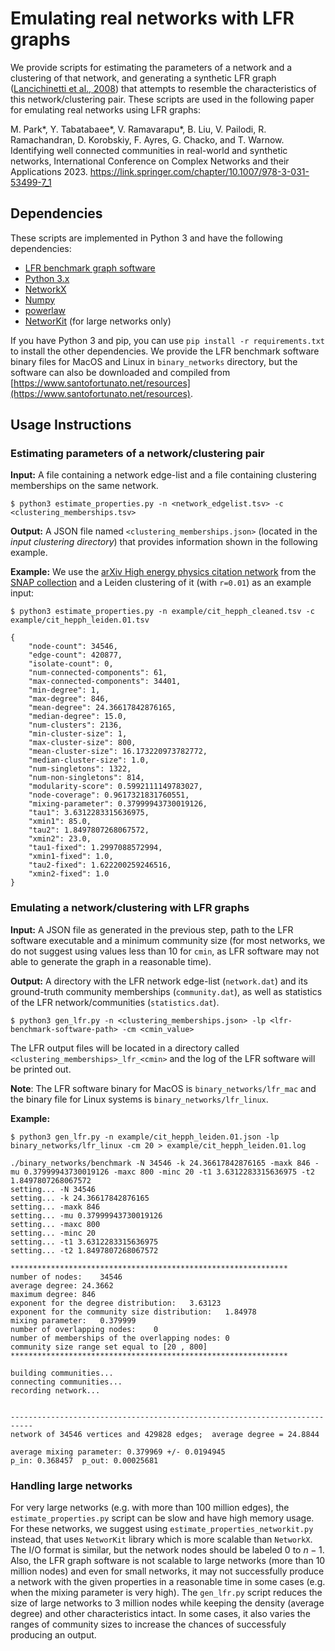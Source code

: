 # Emulating real networks with LFR graphs
We provide scripts for estimating the parameters of a network and a clustering of that network, and generating a synthetic LFR graph ([Lancichinetti et al., 2008](https://journals.aps.org/pre/abstract/10.1103/PhysRevE.78.046110)) that attempts to resemble the characteristics of this network/clustering pair. These scripts are used in the following paper for emulating real networks using LFR graphs:

M. Park*, Y. Tabatabaee*, V. Ramavarapu*, B. Liu, V. Pailodi, R. Ramachandran, D. Korobskiy, F. Ayres, G. Chacko, and T. Warnow. Identifying well connected communities in real-world and synthetic networks, International Conference on Complex Networks and their Applications 2023. https://link.springer.com/chapter/10.1007/978-3-031-53499-7_1



## Dependencies
These scripts are implemented in Python 3 and have the following dependencies:
- [LFR benchmark graph software](https://www.santofortunato.net/resources)
- [Python 3.x](https://www.python.org)
- [NetworkX](https://networkx.org)
- [Numpy](https://numpy.org)
- [powerlaw](https://pypi.org/project/powerlaw/)
- [NetworKit](https://networkit.github.io/) (for large networks only)

If you have Python 3 and pip, you can use `pip install -r requirements.txt` to install the other dependencies. We provide the LFR benchmark software binary files for MacOS and Linux in `binary_networks` directory, but the software can also be downloaded and compiled from [https://www.santofortunato.net/resources](https://www.santofortunato.net/resources).

## Usage Instructions

### Estimating parameters of a network/clustering pair
**Input:** A file containing a network edge-list and a file containing clustering memberships on the same network.
```
$ python3 estimate_properties.py -n <network_edgelist.tsv> -c <clustering_memberships.tsv>
```
**Output:** A JSON file named `<clustering_memberships.json>` (located in the *input clustering directory*) that provides information shown in the following example.

**Example:** We use the [arXiv High energy physics citation network](http://snap.stanford.edu/data/cit-HepPh.html) from the [SNAP collection](http://snap.stanford.edu/index.html) and a Leiden clustering of it (with `r=0.01`) as an example input:
```
$ python3 estimate_properties.py -n example/cit_hepph_cleaned.tsv -c example/cit_hepph_leiden.01.tsv
```
```
{
    "node-count": 34546,
    "edge-count": 420877,
    "isolate-count": 0,
    "num-connected-components": 61,
    "max-connected-components": 34401,
    "min-degree": 1,
    "max-degree": 846,
    "mean-degree": 24.36617842876165,
    "median-degree": 15.0,
    "num-clusters": 2136,
    "min-cluster-size": 1,
    "max-cluster-size": 800,
    "mean-cluster-size": 16.173220973782772,
    "median-cluster-size": 1.0,
    "num-singletons": 1322,
    "num-non-singletons": 814,
    "modularity-score": 0.5992111149783027,
    "node-coverage": 0.9617321831760551,
    "mixing-parameter": 0.37999943730019126,
    "tau1": 3.6312283315636975,
    "xmin1": 85.0,
    "tau2": 1.8497807268067572,
    "xmin2": 23.0,
    "tau1-fixed": 1.2997088572994,
    "xmin1-fixed": 1.0,
    "tau2-fixed": 1.622200259246516,
    "xmin2-fixed": 1.0
}
```
### Emulating a network/clustering with LFR graphs
**Input:** A JSON file as generated in the previous step, path to the LFR software executable and a minimum community size (for most networks, we do not suggest using values less than 10 for `cmin`, as LFR software may not able to generate the graph in a reasonable time).

**Output:** A directory with the LFR network edge-list (`network.dat`) and its ground-truth community memberships (`community.dat`), as well as statistics of the LFR network/communities (`statistics.dat`).

```
$ python3 gen_lfr.py -n <clustering_memberships.json> -lp <lfr-benchmark-software-path> -cm <cmin_value>
```

The LFR output files will be located in a directory called `<clustering_memberships>_lfr_<cmin>` and the log of the LFR software will be printed out.

**Note**: The LFR software binary for MacOS is `binary_networks/lfr_mac` and the binary file for Linux systems is `binary_networks/lfr_linux`.

**Example:**
```
$ python3 gen_lfr.py -n example/cit_hepph_leiden.01.json -lp binary_networks/lfr_linux -cm 20 > example/cit_hepph_leiden.01.log
```
```
./binary_networks/benchmark -N 34546 -k 24.36617842876165 -maxk 846 -mu 0.37999943730019126 -maxc 800 -minc 20 -t1 3.6312283315636975 -t2 1.8497807268067572
setting... -N 34546
setting... -k 24.36617842876165
setting... -maxk 846
setting... -mu 0.37999943730019126
setting... -maxc 800
setting... -minc 20
setting... -t1 3.6312283315636975
setting... -t2 1.8497807268067572

**************************************************************
number of nodes:	34546
average degree:	24.3662
maximum degree:	846
exponent for the degree distribution:	3.63123
exponent for the community size distribution:	1.84978
mixing parameter:	0.379999
number of overlapping nodes:	0
number of memberships of the overlapping nodes:	0
community size range set equal to [20 , 800]
**************************************************************

building communities...
connecting communities...
recording network...


---------------------------------------------------------------------------
network of 34546 vertices and 429828 edges;	 average degree = 24.8844

average mixing parameter: 0.379969 +/- 0.0194945
p_in: 0.368457	p_out: 0.00025681
```
### Handling large networks
For very large networks (e.g. with more than 100 million edges), the `estimate_properties.py` script can be slow and have high memory usage. For these networks, we suggest using `estimate_properties_networkit.py` instead, that uses `NetworKit` library which is more scalable than `NetworkX`. The I/O format is similar, but the network nodes should be labeled 0 to $n-1$. Also, the LFR graph software is not scalable to large networks (more than 10 million nodes) and even for small networks, it may not successfully produce a network with the given properties in a reasonable time in some cases (e.g. when the mixing parameter is very high). The `gen_lfr.py` script reduces the size of large networks to 3 million nodes while keeping the density (average degree) and other characteristics intact. In some cases, it also varies the ranges of community sizes to increase the chances of successfuly producing an output.
